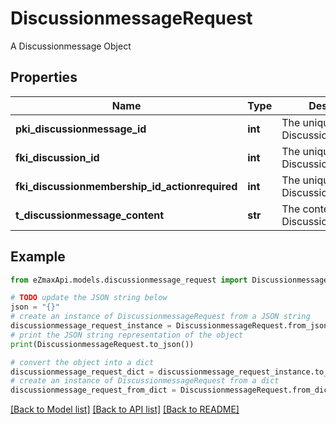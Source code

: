 # DiscussionmessageRequest

A Discussionmessage Object

## Properties

Name | Type | Description | Notes
------------ | ------------- | ------------- | -------------
**pki_discussionmessage_id** | **int** | The unique ID of the Discussionmessage | [optional] 
**fki_discussion_id** | **int** | The unique ID of the Discussion | 
**fki_discussionmembership_id_actionrequired** | **int** | The unique ID of the Discussionmembership | [optional] 
**t_discussionmessage_content** | **str** | The content of the Discussionmessage | 

## Example

```python
from eZmaxApi.models.discussionmessage_request import DiscussionmessageRequest

# TODO update the JSON string below
json = "{}"
# create an instance of DiscussionmessageRequest from a JSON string
discussionmessage_request_instance = DiscussionmessageRequest.from_json(json)
# print the JSON string representation of the object
print(DiscussionmessageRequest.to_json())

# convert the object into a dict
discussionmessage_request_dict = discussionmessage_request_instance.to_dict()
# create an instance of DiscussionmessageRequest from a dict
discussionmessage_request_from_dict = DiscussionmessageRequest.from_dict(discussionmessage_request_dict)
```
[[Back to Model list]](../README.md#documentation-for-models) [[Back to API list]](../README.md#documentation-for-api-endpoints) [[Back to README]](../README.md)


